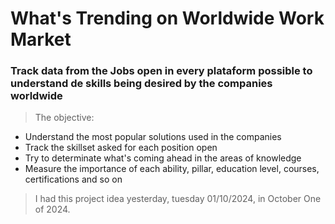 # What's Trending on Worldwide Work Market

### Track data from the Jobs open in every plataform possible to understand de skills being desired by the companies worldwide
> The objective:

- Understand the most popular solutions used in the companies
- Track the skillset asked for each position open
- Try to determinate what's coming ahead in the areas of knowledge
- Measure the importance of each ability, pillar, education level, courses, certifications and so on

> I had this project idea yesterday, tuesday 01/10/2024, in October One of 2024.
